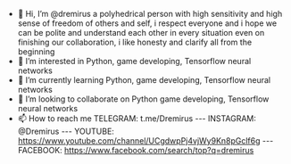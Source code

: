 - 👋 Hi, I’m @dremirus a polyhedrical person with high sensitivity and high sense of freedom of others and self, i respect everyone and i hope we can be polite and understand each other in every situation even on finishing our collaboration, i like honesty and clarify all from the beginning
- 👀 I’m interested in Python, game developing, Tensorflow neural networks
- 🌱 I’m currently learning Python, game developing, Tensorflow neural networks
- 💞️ I’m looking to collaborate on Python game developing, Tensorflow neural networks
- 📫 How to reach me TELEGRAM: t.me/Dremirus   ---   INSTAGRAM: @Dremirus   ---   YOUTUBE: https://www.youtube.com/channel/UCgdwpPj4vjWy9Kn8pGclf6g   ---   
FACEBOOK:  https://www.facebook.com/search/top?q=dremirus

<!---
dremirus/dremirus is a ✨ special ✨ repository because its `README.md` (this file) appears on your GitHub profile.
You can click the Preview link to take a look at your changes.
--->
